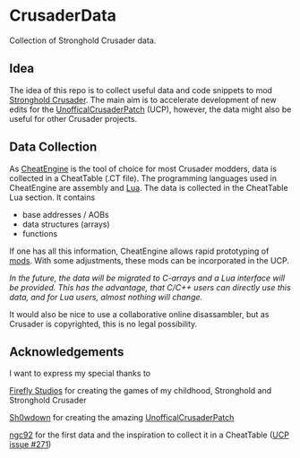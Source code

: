 # CrusaderData
Collection of Stronghold Crusader data.

## Idea
The idea of this repo is to collect useful data and code snippets to mod [Stronghold Crusader](http://www.strongholdcrusaderhd.com/game.html). The main aim is to accelerate development of new edits for the [UnofficalCrusaderPatch](https://github.com/Sh0wdown/UnofficialCrusaderPatch) (UCP), however, the data might also be useful for other Crusader projects.

## Data Collection
As [CheatEngine](https://www.cheatengine.org/downloads.php) is the tool of choice for most Crusader modders, data is collected in a CheatTable (.CT file). The programming languages used in CheatEngine are assembly and [Lua](https://www.lua.org/start.html). The data is collected in the CheatTable Lua section. It contains

* base addresses / AOBs
* data structures (arrays)
* functions

If one has all this information, CheatEngine allows rapid prototyping of [mods](https://github.com/J-T-de/CrusaderData/tree/master/mods). With some adjustments, these mods can be incorporated in the UCP.

*In the future, the data will be migrated to C-arrays and a Lua interface will be provided. This has the advantage, that C/C++ users can directly use this data, and for Lua users, almost nothing will change.*

It would also be nice to use a collaborative online disassambler, but as Crusader is copyrighted, this is no legal possibility.

## Acknowledgements
I want to express my special thanks to

[Firefly Studios](https://fireflyworlds.com) for creating the games of my childhood, Stronghold and Stronghold Crusader

[Sh0wdown](https://github.com/Sh0wdown) for creating the amazing [UnofficalCrusaderPatch](https://github.com/Sh0wdown/UnofficialCrusaderPatch)

[ngc92](https://github.com/ngc92) for the first data and the inspiration to collect it in a CheatTable ([UCP issue #271](https://github.com/Sh0wdown/UnofficialCrusaderPatch/issues/271))
